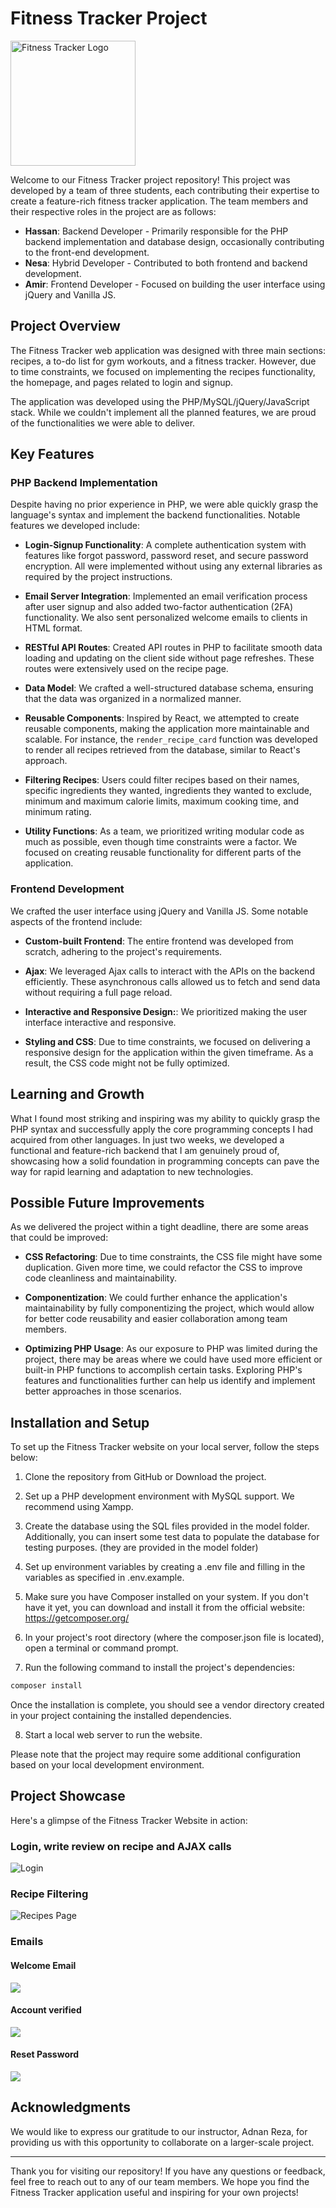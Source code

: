 # Fitness Tracker Project</h1>

<img src="./public/img/fitness-tracker-logo.png" alt="Fitness Tracker Logo" width="200" height="200">

Welcome to our Fitness Tracker project repository! This project was developed by a team of three students, each contributing their expertise to create a feature-rich fitness tracker application. The team members and their respective roles in the project are as follows:

- **Hassan**: Backend Developer - Primarily responsible for the PHP backend implementation and database design, occasionally contributing to the front-end development.
- **Nesa**: Hybrid Developer - Contributed to both frontend and backend development.
- **Amir**: Frontend Developer - Focused on building the user interface using jQuery and Vanilla JS.

## Project Overview

The Fitness Tracker web application was designed with three main sections: recipes, a to-do list for gym workouts, and a fitness tracker. However, due to time constraints, we focused on implementing the recipes functionality, the homepage, and pages related to login and signup.

The application was developed using the PHP/MySQL/jQuery/JavaScript stack. While we couldn't implement all the planned features, we are proud of the functionalities we were able to deliver.

## Key Features

### PHP Backend Implementation

Despite having no prior experience in PHP, we were able quickly grasp the language's syntax and implement the backend functionalities. Notable features we developed include:

- **Login-Signup Functionality**: A complete authentication system with features like forgot password, password reset, and secure password encryption. All were implemented without using any external libraries as required by the project instructions.

- **Email Server Integration**: Implemented an email verification process after user signup and also added two-factor authentication (2FA) functionality. We also sent personalized welcome emails to clients in HTML format.

- **RESTful API Routes**: Created API routes in PHP to facilitate smooth data loading and updating on the client side without page refreshes. These routes were extensively used on the recipe page.

- **Data Model**: We crafted a well-structured database schema, ensuring that the data was organized in a normalized manner.

- **Reusable Components**: Inspired by React, we attempted to create reusable components, making the application more maintainable and scalable. For instance, the `render_recipe_card` function was developed to render all recipes retrieved from the database, similar to React's approach.

- **Filtering Recipes**: Users could filter recipes based on their names, specific ingredients they wanted, ingredients they wanted to exclude, minimum and maximum calorie limits, maximum cooking time, and minimum rating.

- **Utility Functions**: As a team, we prioritized writing modular code as much as possible, even though time constraints were a factor. We focused on creating reusable functionality for different parts of the application.

### Frontend Development

We crafted the user interface using jQuery and Vanilla JS. Some notable aspects of the frontend include:

- **Custom-built Frontend**: The entire frontend was developed from scratch, adhering to the project's requirements.

- **Ajax**: We leveraged Ajax calls to interact with the APIs on the backend efficiently. These asynchronous calls allowed us to fetch and send data without requiring a full page reload.

- **Interactive and Responsive Design:**: We prioritized making the user interface interactive and responsive.

- **Styling and CSS**: Due to time constraints, we focused on delivering a responsive design for the application within the given timeframe. As a result, the CSS code might not be fully optimized.

## Learning and Growth

What I found most striking and inspiring was my ability to quickly grasp the PHP syntax and successfully apply the core programming concepts I had acquired from other languages. In just two weeks, we developed a functional and feature-rich backend that I am genuinely proud of, showcasing how a solid foundation in programming concepts can pave the way for rapid learning and adaptation to new technologies.

## Possible Future Improvements

As we delivered the project within a tight deadline, there are some areas that could be improved:

- **CSS Refactoring**: Due to time constraints, the CSS file might have some duplication. Given more time, we could refactor the CSS to improve code cleanliness and maintainability.

- **Componentization**: We could further enhance the application's maintainability by fully componentizing the project, which would allow for better code reusability and easier collaboration among team members.

- **Optimizing PHP Usage**: As our exposure to PHP was limited during the project, there may be areas where we could have used more efficient or built-in PHP functions to accomplish certain tasks. Exploring PHP's features and functionalities further can help us identify and implement better approaches in those scenarios.

## Installation and Setup

To set up the Fitness Tracker website on your local server, follow the steps below:

1. Clone the repository from GitHub or Download the project.

2. Set up a PHP development environment with MySQL support. We recommend using Xampp.

3. Create the database using the SQL files provided in the model folder. Additionally, you can insert some test data to populate the database for testing purposes. (they are provided in the model folder)

4. Set up environment variables by creating a .env file and filling in the variables as specified in .env.example.

5. Make sure you have Composer installed on your system. If you don't have it yet, you can download and install it from the official website: https://getcomposer.org/

6. In your project's root directory (where the composer.json file is located), open a terminal or command prompt.

7. Run the following command to install the project's dependencies:

```bash
composer install
```

Once the installation is complete, you should see a vendor directory created in your project containing the installed dependencies.

8. Start a local web server to run the website.

Please note that the project may require some additional configuration based on your local development environment.

## Project Showcase

Here's a glimpse of the Fitness Tracker Website in action:

### Login, write review on recipe and AJAX calls

![Login](./screenshots/ft-login-review.gif)

### Recipe Filtering

![Recipes Page](./screenshots/ft-recipes-filter.gif)

### Emails

#### Welcome Email

![](./screenshots/welcome-email.png)

#### Account verified

![](./screenshots/account-verified-email.png)

#### Reset Password

![](./screenshots/password-reset-email.png)

## Acknowledgments

We would like to express our gratitude to our instructor, Adnan Reza, for providing us with this opportunity to collaborate on a larger-scale project.

---

Thank you for visiting our repository! If you have any questions or feedback, feel free to reach out to any of our team members. We hope you find the Fitness Tracker application useful and inspiring for your own projects!
